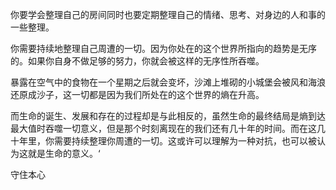 你要学会整理自己的房间同时也要定期整理自己的情绪、思考、对身边的人和事的一些整理。

你需要持续地整理自己周遭的一切。因为你处在的这个世界所指向的趋势是无序的。如果你自身不做足够的努力，你就会被这样的无序性所吞噬。

暴露在空气中的食物在一个星期之后就会变坏，沙滩上堆砌的小城堡会被风和海浪还原成沙子，这一切都是因为我们所处在的这个世界的熵在升高。

而生命的诞生、发展和存在的过程却是与此相反的，虽然生命的最终结局是熵到达最大值时吞噬一切意义，但是那个时刻离现在的我们还有几十年的时间。而在这几十年里，你需要持续整理你周遭的一切。这或许可以理解为一种对抗，也可以被认为这就是生命的意义。‘

守住本心